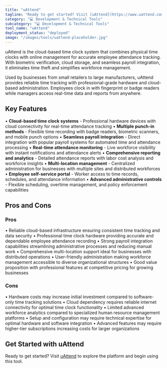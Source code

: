 ```yaml
---
title: "uAttend"
tagline: "Ready to get started? Visit [uAttend](https://www.uattend.com) to explore the platform and begin using this tool...."
category: "💻 Development & Technical Tools"
subcategory: "💻 Development & Technical Tools"
tool_name: "uAttend"
deployment_status: "deployed"
image: "/images/tools/uattend-placeholder.jpg"
---
```

uAttend is the cloud-based time clock system that combines physical time clocks with online management for accurate employee attendance tracking. With biometric verification, cloud storage, and seamless payroll integration, it eliminates time theft and simplifies workforce management.

Used by businesses from small retailers to large manufacturers, uAttend provides reliable time tracking with professional-grade hardware and cloud-based administration. Employees clock in with fingerprint or badge readers while managers access real-time data and reports from anywhere.

## Key Features

• **Cloud-based time clock systems** - Professional hardware devices with cloud connectivity for real-time attendance tracking
• **Multiple punch-in methods** - Flexible time recording with badge readers, biometric scanners, and mobile punch options
• **Seamless payroll integration** - Direct integration with popular payroll systems for automated time and attendance processing
• **Real-time attendance monitoring** - Live workforce visibility with instant notifications and attendance alerts
• **Comprehensive reporting and analytics** - Detailed attendance reports with labor cost analysis and workforce insights
• **Multi-location management** - Centralized administration for businesses with multiple sites and distributed workforces
• **Employee self-service portal** - Worker access to time records, schedules, and attendance information
• **Advanced administrative controls** - Flexible scheduling, overtime management, and policy enforcement capabilities

## Pros and Cons

### Pros
• Reliable cloud-based infrastructure ensuring consistent time tracking and data security
• Professional time clock hardware providing accurate and dependable employee attendance recording
• Strong payroll integration capabilities streamlining administrative processes and reducing manual work
• Comprehensive multi-location support ideal for businesses with distributed operations
• User-friendly administration making workforce management accessible to diverse organizational structures
• Good value proposition with professional features at competitive pricing for growing businesses

### Cons
• Hardware costs may increase initial investment compared to software-only time tracking solutions
• Cloud dependency requires reliable internet connectivity for optimal time clock functionality
• Limited advanced workforce analytics compared to specialized human resource management platforms
• Setup and configuration may require technical expertise for optimal hardware and software integration
• Advanced features may require higher-tier subscriptions increasing costs for larger organizations

## Get Started with uAttend

Ready to get started? Visit [uAttend](https://www.uattend.com) to explore the platform and begin using this tool.